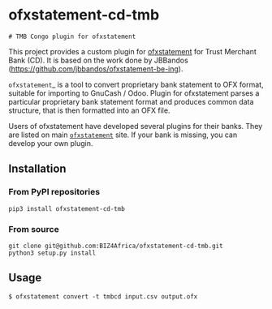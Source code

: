 # ofxstatement-cd-tmb 

~~~~~~~~~~~~~~~~~~~~~~~~~~~~~~
# TMB Congo plugin for ofxstatement 
~~~~~~~~~~~~~~~~~~~~~~~~~~~~~~

This project provides a custom plugin for [ofxstatement](https://github.com/kedder/ofxstatement) for Trust Merchant Bank (CD). It is based
on the work done by JBBandos (https://github.com/jbbandos/ofxstatement-be-ing).

`ofxstatement`_ is a tool to convert proprietary bank statement to OFX format, suitable for importing to GnuCash / Odoo. Plugin for ofxstatement parses a particular proprietary bank statement format and produces common data structure, that is then formatted into an OFX file.

Users of ofxstatement have developed several plugins for their banks. They are listed on main [`ofxstatement`](https://github.com/kedder/ofxstatement) site. If your bank is missing, you can develop
your own plugin.

## Installation

### From PyPI repositories
```
pip3 install ofxstatement-cd-tmb
```

### From source
```
git clone git@github.com:BIZ4Africa/ofxstatement-cd-tmb.git 
python3 setup.py install
```

## Usage
```
$ ofxstatement convert -t tmbcd input.csv output.ofx
```
